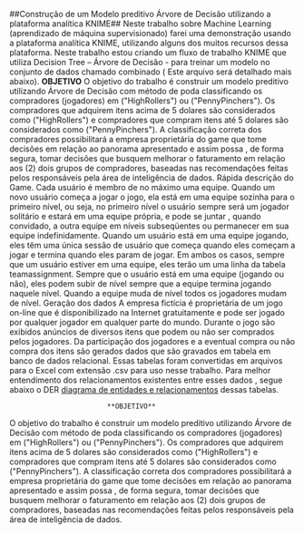 ##Construção de um Modelo preditivo Árvore de Decisão utilizando a plataforma analítica KNIME##
Neste trabalho sobre Machine Learning (aprendizado de máquina supervisionado) farei uma demonstração usando a plataforma analítica KNIME, utilizando alguns dos muitos recursos dessa plataforma.
Neste trabalho estou criando um fluxo de trabalho KNIME que utiliza Decision Tree – Árvore de Decisão - para treinar um modelo no conjunto de dados chamado combinado     ( Este arquivo será detalhado mais abaixo).
                              **OBJETIVO**
O objetivo do trabalho é construir um modelo preditivo utilizando Árvore de Decisão com método de poda classificando os compradores (jogadores) em ("HighRollers") ou ("PennyPinchers"). Os compradores que adquirem itens acima de 5 dolares são considerados como ("HighRollers") e compradores que compram itens até 5 dolares são considerados como ("PennyPinchers"). A classificação correta dos compradores possibilitará a empresa proprietária do game que tome decisões em relação ao panorama apresentado e assim possa , de forma segura, tomar decisões que busquem melhorar o faturamento em relação aos (2) dois grupos de compradores, baseadas nas recomendações feitas pelos responsáveis pela área de inteligência de dados.
Rápida descrição do Game.
Cada usuário é membro de no máximo uma equipe. Quando um novo usuário começa a jogar o jogo, ela está em uma equipe sozinha para o primeiro nível, ou seja, no primeiro nível o usuário sempre será um jogador solitário e estará em uma equipe própria, e pode se juntar , quando convidado,  a outra  equipe em níveis subseqüentes ou permanecer em sua equipe indefinidamente.
Quando um usuário está em uma equipe jogando, eles têm uma única sessão de usuário que começa quando eles começam a jogar e termina quando eles param de jogar.
Em ambos os casos, sempre que um usuário estiver em uma equipe, eles terão um uma linha da tabela teamassignment. 
Sempre que o usuário está em uma equipe (jogando ou não), eles podem subir de nível sempre que a equipe termina jogando naquele nível.  Quando a equipe muda de nível todos os jogadores mudam de nível.
Geração dos dados
A empresa fictícia é proprietária de um jogo on-line que é disponibilizado na Internet gratuitamente e pode ser jogado por qualquer jogador em qualquer parte do mundo.
Durante o jogo são exibidos anúncios de diversos itens que podem ou não ser comprados pelos jogadores. Da participação dos jogadores e a eventual compra ou não compra dos itens  são gerados dados que são gravados em tabela em banco de dados relacional.
Essas tabelas foram convertidas em arquivos para o Excel com extensão .csv para  uso nesse trabalho.
Para melhor entendimento dos relacionamentos existentes entre esses dados , segue abaixo o DER [diagrama de entidades e relacionamentos](https://github.com/pmoniz7/Modelo-DecisionTree-KNIME-/blob/master/Modelo-DER.PNG) dessas tabelas.



      						**OBJETIVO**

O objetivo do trabalho é construir um modelo preditivo utilizando Árvore de Decisão com método de poda classificando os compradores (jogadores) em ("HighRollers") ou ("PennyPinchers"). Os compradores que adquirem itens acima de 5 dolares são considerados como ("HighRollers") e compradores que compram itens até 5 dolares são considerados como ("PennyPinchers"). A classificação correta dos compradores possibilitará a empresa proprietária do game que tome decisões em relação ao panorama apresentado e assim possa , de forma segura, tomar decisões que busquem melhorar o faturamento em relação aos (2) dois grupos de compradores, baseadas nas recomendações feitas pelos responsáveis pela área de inteligência de dados.

